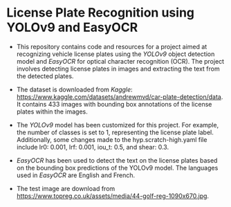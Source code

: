 # License Plate Recognition using YOLOv9 and EasyOCR

- This repository contains code and resources for a project aimed at recognizing vehicle license plates using the *YOLOv9* object detection model and *EasyOCR* for optical character recognition (OCR). The project involves detecting license plates in images and extracting the text from the detected plates.

- The dataset is downloaded from *Kaggle*: https://www.kaggle.com/datasets/andrewmvd/car-plate-detection/data. It contains 433 images with bounding box annotations of the license plates within the images.

- The *YOLOv9* model has been customized for this project. For example, the number of classes is set to 1, representing the license plate label. Additionally, some changes made to the hyp.scratch-high.yaml file include lr0: 0.001, lrf: 0.001, iou_t: 0.5, and shear: 0.3.

- *EasyOCR* has been used to detect the text on the license plates based on the bounding box predictions of the YOLOv9 model. The languages used in *EasyOCR* are English and French.
  
- The test image are download from https://www.topreg.co.uk/assets/media/44-golf-reg-1090x670.jpg.



